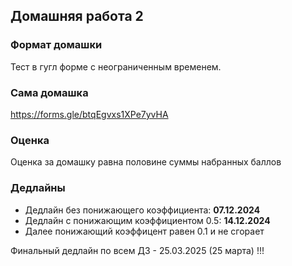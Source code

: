 ## Домашняя работа 2


### Формат домашки

Тест в гугл форме с неограниченным временем.


### Сама домашка

https://forms.gle/btqEgvxs1XPe7yvHA


### Оценка

Оценка за домашку равна половине суммы набранных баллов


### Дедлайны

- Дедлайн без понижающего коэффициента: **07.12.2024**
- Дедлайн с понижающим коэффициентом 0.5: **14.12.2024**
- Далее понижающий коэффицент равен 0.1 и не сгорает

Финальный дедлайн по всем ДЗ - 25.03.2025 (25 марта) !!!
